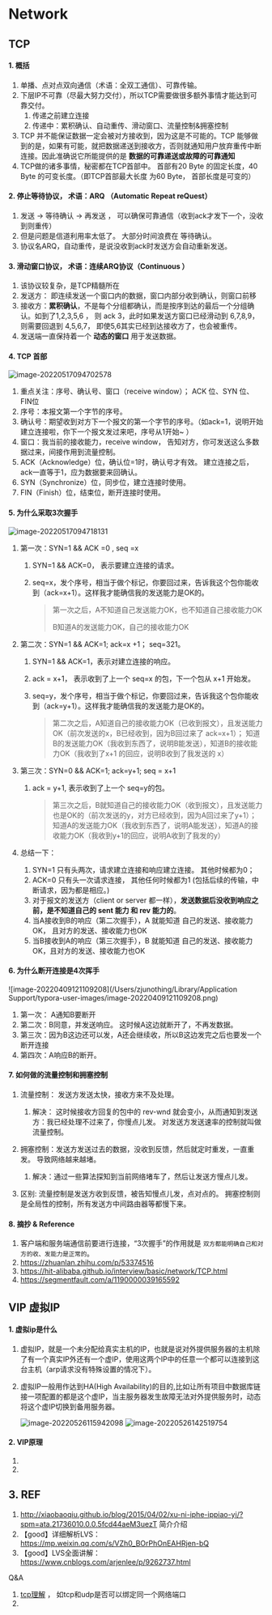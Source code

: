 # Network



## TCP

#### 1. 概括

1. 单播、点对点双向通信（术语：全双工通信）、可靠传输。
2. 下层IP不可靠（尽最大努力交付），所以TCP需要做很多额外事情才能达到可靠交付。
   1. 传递之前建立连接
   2. 传递中：累积确认、自动重传、滑动窗口、流量控制&拥塞控制
3. TCP 并不能保证数据一定会被对方接收到，因为这是不可能的。TCP 能够做到的是，如果有可能，就把数据递送到接收方，否则就通知用户放弃重传中断连接。因此准确说它所能提供的是 **数据的可靠递送或故障的可靠通知**
4. TCP做的诸多事情，秘密都在TCP首部中。 首部有20 Byte 的固定长度，40 Byte 的可变长度。（即TCP首部最大长度 为60 Byte， 首部长度是可变的）

#### 2. 停止等待协议，    术语：ARQ （Automatic Repeat reQuest）

1. 发送 -> 等待确认 -> 再发送 ， 可以确保可靠通信（收到ack才发下一个，没收到则重传）
2. 但是问题是信道利用率太低了。 大部分时间浪费在 等待确认。
3. 协议名ARQ，自动重传，是说没收到ack时发送方会自动重新发送。 

#### 3. 滑动窗口协议，  术语：连续ARQ协议（Continuous ）

1. 该协议较复杂，是TCP精髓所在
2. 发送方： 即连续发送一个窗口内的数据，窗口内部分收到确认，则窗口前移
3. 接收方：**累积确认**，不是每个分组都确认，而是按序到达的最后一个分组确认。如到了1,2,3,5,6 ， 则 ack 3，此时如果发送方窗口已经滑动到 6,7,8,9， 则需要回退到 4,5,6,7， 即使5,6其实已经到达接收方了，也会被重传。
4. 发送端一直保持着一个 **动态的窗口** 用于发送数据。

#### 4. TCP 首部

![image-20220517094702578](计算机网络.assets/image-20220517094702578.png)

1. 重点关注：序号、确认号、窗口（receive window）； ACK 位、SYN 位、FIN位
2. 序号：本报文第一个字节的序号。  
3. 确认号：期望收到对方下一个报文的第一个字节的序号。（如ack=1，说明开始建立连接啦，你下一个报文发过来吧，序号从1开始~ ）
4. 窗口：我当前的接收能力，receive window， 告知对方，你可发送这么多数据过来，间接作用到流量控制。
5. ACK（Acknowledge）位，确认位=1时，确认号才有效。 建立连接之后，ack一直等于1，应为数据要来回确认。
6. SYN（Synchronize）位，同步位，建立连接时使用。
7. FIN（Finish）位，结束位，断开连接时使用。

#### 5. 为什么采取3次握手

![image-20220517094718131](计算机网络.assets/image-20220517094718131.png)

1. 第一次：SYN=1 && ACK =0  , seq =x

   1. SYN=1 && ACK=0， 表示要建立连接的请求。

   2. seq=x，发个序号，相当于做个标记，你要回过来，告诉我这个包你能收到（ack=x+1）。这样我才能确信我的发送能力是OK的。

      > 第一次之后，A不知道自己发送能力OK，也不知道自己接收能力OK
      >
      > B知道A的发送能力OK，自己的接收能力OK

2. 第二次：SYN=1 && ACK=1;    ack=x +1；  seq=321。

   1. SYN=1 && ACK=1，表示对建立连接的响应。

   2. ack = x+1， 表示收到了上一个 seq=x 的包，下一个包从 x+1 开始发。

   3. seq=y，发个序号，相当于做个标记，你要回过来，告诉我这个包你能收到（ack=y+1）。这样我才能确信我的发送能力是OK的。

      > 第二次之后，A知道自己的接收能力OK（已收到报文），且发送能力OK（前次发送的x，B已经收到，因为B回过来了 ack=x+1）； 知道B的发送能力OK（我收到东西了，说明B能发送），知道B的接收能力OK（我收到了x+1 的回应，说明B收到了我发送的 x）

3. 第三次：SYN=0 && ACK=1;  ack=y+1;  seq = x+1

   1. ack = y+1,  表示收到了上一个 seq=y的包。

      > 第三次之后，B就知道自己的接收能力OK（收到报文），且发送能力也是OK的（前次发送的y，对方已经收到，因为A回过来了y+1）； 知道A的发送能力OK（我收到东西了，说明A能发送），知道A的接收能力OK（我收到y+1的回应，说明A收到了我发的y） 

4. 总结一下：

   1. SYN=1 只有头两次，请求建立连接和响应建立连接。 其他时候都为0；
   2. ACK=0 只有头一次请求连接， 其他任何时候都为1 (包括后续的传输，中断请求，因为都是相应。)
   3. 对于报文的发送方（client or server 都一样），**发送数据后没收到响应之前，是不知道自己的 sent 能力 和 rev 能力的**。
   4. 当A接收到B的响应（第二次握手），A 就能知道 自己的发送、接收能力OK， 且对方的发送、接收能力也OK
   5. 当B接收到A的响应（第三次握手），B 就能知道 自己的发送、接收能力OK，且对方的发送、接收能力也OK

#### 6. 为什么断开连接是4次挥手

![image-20220409121109208](/Users/zjunothing/Library/Application Support/typora-user-images/image-20220409121109208.png)

1. 第一次： A通知B要断开
2. 第二次：B同意，并发送响应。 这时候A这边就断开了，不再发数据。
3. 第三次：因为B这边还可以发，A还会继续收，所以B这边发完之后也要发一个断开连接
4. 第四次：A响应B的断开。



#### 7. 如何做的流量控制和拥塞控制

1. 流量控制： 发送方发送太快，接收方来不及处理。 

   1. 解决： 这时候接收方回复的包中的 rev-wnd 就会变小，从而通知到发送方：我已经处理不过来了，你慢点儿发。  对发送方发送速率的控制就叫做 流量控制。

2. 拥塞控制：发送方发送过去的数据，没收到反馈，然后就定时重发，一直重发。 导致网络越来越堵。 

   1. 解决：通过一些算法探知到当前网络堵车了，然后让发送方慢点儿发。

3. 区别:  流量控制是发送方收到反馈，被告知慢点儿发，点对点的。  拥塞控制则是全局性的控制，所有发送方中间路由器等都慢下来。

   

#### 8. 摘抄 & Reference

1. 客户端和服务端通信前要进行连接，“3次握手”的作用就是 `双方都能明确自己和对方的收、发能力是正常的`。
2. https://zhuanlan.zhihu.com/p/53374516
3. https://hit-alibaba.github.io/interview/basic/network/TCP.html
4. https://segmentfault.com/a/1190000039165592







## VIP 虚拟IP

#### 1. 虚拟ip是什么

1. 虚拟IP，就是一个未分配给真实主机的IP，也就是说对外提供服务器的主机除了有一个真实IP外还有一个虚IP，使用这两个IP中的任意一个都可以连接到这台主机（arp请求没有特殊设置的情况下）。

2. 虚拟IP一般用作达到HA(High Availability)的目的,比如让所有项目中数据库链接一项配置的都是这个虚IP，当主服务器发生故障无法对外提供服务时，动态将这个虚IP切换到备用服务器。

   ![image-20220526115942098](计算机网络.assets/image-20220526115942098.png)				![image-20220526142519754](计算机网络.assets/image-20220526142519754.png)



#### 2. VIP原理

1. 
2. 

## 3. REF

1. http://xiaobaoqiu.github.io/blog/2015/04/02/xu-ni-iphe-ippiao-yi/?spm=ata.21736010.0.0.5fcd44aeM3uezT 简介介绍
2. 【good】详细解析LVS：https://mp.weixin.qq.com/s/VZh0_BOrPhOnEAHRjen-bQ
3. 【good】LVS全面讲解：https://www.cnblogs.com/arjenlee/p/9262737.html



Q&A

1. [tcp理解](https://www.51cto.com/article/714728.html) ， 如tcp和udp是否可以绑定同一个网络端口
2. 

















